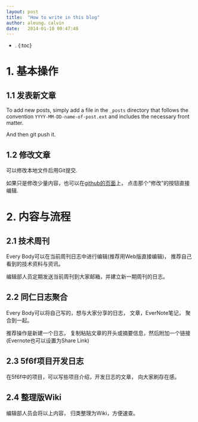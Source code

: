 ```yaml
---
layout: post
title:  "How to write in this blog"
author: aleung，calvin
date:   2014-01-10 00:47:48
---
```


- .
{:toc}

# 1. 基本操作

## 1.1 发表新文章

To add new posts, simply add a file in the `_posts` directory that follows the convention `YYYY-MM-DD-name-of-post.ext` and includes the necessary front matter. 

And then git push it.

## 1.2 修改文章

可以修改本地文件后用Git提交.

如果只是修改少量内容，也可以在[github的页面](https://github.com/f5f6/f5f6.github.io/tree/master/_posts)上， 点击那个“修改”的按钮直接编辑.

# 2. 内容与流程

## 2.1 技术周刊

Every Body可以在当前周刊日志中进行编辑(推荐用Web版直接编辑)， 推荐自己看到的技术资料与资讯。

编辑部人员定期发送当前周刊到大家邮箱，并建立新一期周刊的日志。

## 2.2 同仁日志聚合

Every Body可以将自己写的，想与大家分享的日志， 文章，EverNote笔记， 聚合到一起。

推荐操作是新建一个日志， 复制粘贴文章的开头或摘要信息，然后附加一个链接 (Evernote也可以设置为Share Link)

## 2.3 5f6f项目开发日志

在5f6f中的项目，可以写些项目介绍，开发日志的文章， 向大家刷存在感。

## 2.4 整理版Wiki

编辑部人员会将以上内容， 归类整理为Wiki，方便速查。
